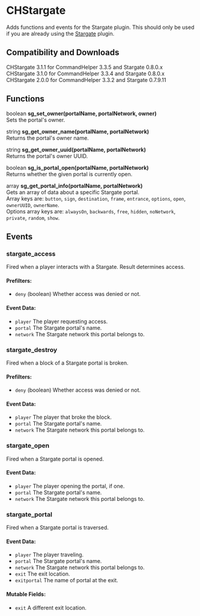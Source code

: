 # CHStargate

Adds functions and events for the Stargate plugin. This should only be used if you are already using the [Stargate](https://github.com/PseudoKnight/Stargate-Bukkit) plugin.

## Compatibility and Downloads

CHStargate 3.1.1 for CommandHelper 3.3.5 and Stargate 0.8.0.x  
CHStargate 3.1.0 for CommandHelper 3.3.4 and Stargate 0.8.0.x  
CHStargate 2.0.0 for CommandHelper 3.3.2 and Stargate 0.7.9.11  

## Functions

boolean **sg_set_owner(portalName, portalNetwork, owner)**  
Sets the portal's owner.

string **sg_get_owner_name(portalName, portalNetwork)**  
Returns the portal's owner name.

string **sg_get_owner_uuid(portalName, portalNetwork)**  
Returns the portal's owner UUID.

boolean **sg_is_portal_open(portalName, portalNetwork)**  
Returns whether the given portal is currently open.

array **sg_get_portal_info(portalName, portalNetwork)**  
Gets an array of data about a specific Stargate portal.  
Array keys are: `button`, `sign`, `destination`, `frame`, `entrance`, `options`, `open`, `ownerUUID`, `ownerName`.  
Options array keys are: `alwaysOn`, `backwards`, `free`, `hidden`, `noNetwork`, `private`, `random`, `show`.

## Events
### stargate_access

Fired when a player interacts with a Stargate. Result determines access.

#### Prefilters:
* `deny` (boolean) Whether access was denied or not.

#### Event Data:
* `player` The player requesting access.
* `portal` The Stargate portal's name.
* `network` The Stargate network this portal belongs to.

### stargate_destroy

Fired when a block of a Stargate portal is broken.

#### Prefilters:
* `deny` (boolean) Whether access was denied or not.

#### Event Data:
* `player` The player that broke the block.
* `portal` The Stargate portal's name.
* `network` The Stargate network this portal belongs to.

### stargate_open

Fired when a Stargate portal is opened.

#### Event Data:
* `player` The player opening the portal, if one.
* `portal` The Stargate portal's name.
* `network` The Stargate network this portal belongs to.

### stargate_portal

Fired when a Stargate portal is traversed.

#### Event Data:
* `player` The player traveling.
* `portal` The Stargate portal's name.
* `network` The Stargate network this portal belongs to.
* `exit` The exit location.
* `exitportal` The name of portal at the exit.

#### Mutable Fields:
* `exit` A different exit location.